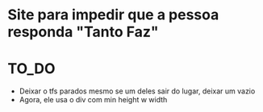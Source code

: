 # Site para impedir que a pessoa responda "Tanto Faz"

# TO_DO
- Deixar o tfs parados mesmo se um deles sair do lugar, deixar um vazio 
- Agora, ele usa o div com min height w width